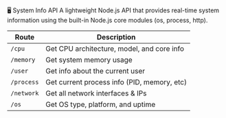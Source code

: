 🖥️ System Info API
A lightweight Node.js API that provides real-time system information using the built-in Node.js core modules (os, process, http).

| Route      | Description                                 |
| ---------- | ------------------------------------------- |
| `/cpu`     | Get CPU architecture, model, and core info  |
| `/memory`  | Get system memory usage                     |
| `/user`    | Get info about the current user             |
| `/process` | Get current process info (PID, memory, etc) |
| `/network` | Get all network interfaces & IPs            |
| `/os`      | Get OS type, platform, and uptime           |

